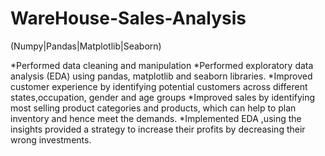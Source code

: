 # WareHouse-Sales-Analysis

(Numpy|Pandas|Matplotlib|Seaborn)

*Performed data cleaning and manipulation
*Performed exploratory data analysis (EDA) using pandas, matplotlib and seaborn libraries.
*Improved customer experience by identifying potential customers across different states,occupation, gender and age groups
*Improved sales by identifying most selling product categories and products, which can help to plan inventory and hence meet the demands.
*Implemented EDA ,using the insights provided a strategy to increase their profits by decreasing their wrong investments.
